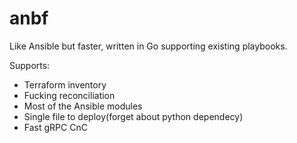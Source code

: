 # anbf
Like Ansible but faster, written in Go supporting existing playbooks.

Supports:
- Terraform inventory
- Fucking reconciliation 
- Most of the Ansible modules
- Single file to deploy(forget about python dependecy)
- Fast gRPC CnC
